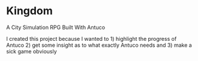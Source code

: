 # Kingdom
A City Simulation RPG Built With Antuco

I created this project because I wanted to 1) highlight the progress of Antuco 2) get some insight as to what exactly Antuco needs and 3) make a sick game obviously

